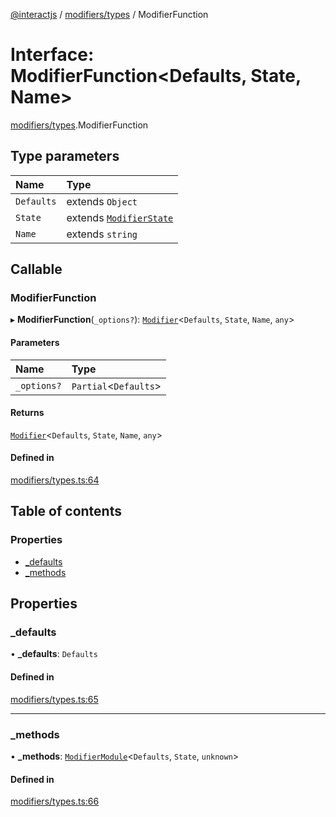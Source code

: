 [@interactjs](../README.md) / [modifiers/types](../modules/modifiers_types.md) / ModifierFunction

# Interface: ModifierFunction\<Defaults, State, Name\>

[modifiers/types](../modules/modifiers_types.md).ModifierFunction

## Type parameters

| Name | Type |
| :------ | :------ |
| `Defaults` | extends `Object` |
| `State` | extends [`ModifierState`](../modules/modifiers_types.md#modifierstate) |
| `Name` | extends `string` |

## Callable

### ModifierFunction

▸ **ModifierFunction**(`_options?`): [`Modifier`](modifiers_types.Modifier.md)\<`Defaults`, `State`, `Name`, `any`\>

#### Parameters

| Name | Type |
| :------ | :------ |
| `_options?` | `Partial`\<`Defaults`\> |

#### Returns

[`Modifier`](modifiers_types.Modifier.md)\<`Defaults`, `State`, `Name`, `any`\>

#### Defined in

[modifiers/types.ts:64](https://github.com/TheRakeshPurohit/interact.js/blob/d3d47461/packages/@interactjs/modifiers/types.ts#L64)

## Table of contents

### Properties

- [\_defaults](modifiers_types.ModifierFunction.md#_defaults)
- [\_methods](modifiers_types.ModifierFunction.md#_methods)

## Properties

### \_defaults

• **\_defaults**: `Defaults`

#### Defined in

[modifiers/types.ts:65](https://github.com/TheRakeshPurohit/interact.js/blob/d3d47461/packages/@interactjs/modifiers/types.ts#L65)

___

### \_methods

• **\_methods**: [`ModifierModule`](modifiers_types.ModifierModule.md)\<`Defaults`, `State`, `unknown`\>

#### Defined in

[modifiers/types.ts:66](https://github.com/TheRakeshPurohit/interact.js/blob/d3d47461/packages/@interactjs/modifiers/types.ts#L66)
